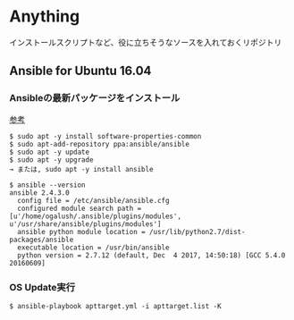 Anything
========

インストールスクリプトなど、役に立ちそうなソースを入れておくリポジトリ

## Ansible for Ubuntu 16.04
### Ansibleの最新パッケージをインストール
[参考](http://redj.hatenablog.com/entry/2016/12/17/100831)
```
$ sudo apt -y install software-properties-common
$ sudo apt-add-repository ppa:ansible/ansible
$ sudo apt -y update
$ sudo apt -y upgrade
→ または, sudo apt -y install ansible

$ ansible --version
ansible 2.4.3.0
  config file = /etc/ansible/ansible.cfg
  configured module search path = [u'/home/ogalush/.ansible/plugins/modules', u'/usr/share/ansible/plugins/modules']
  ansible python module location = /usr/lib/python2.7/dist-packages/ansible
  executable location = /usr/bin/ansible
  python version = 2.7.12 (default, Dec  4 2017, 14:50:18) [GCC 5.4.0 20160609]
```

### OS Update実行
```
$ ansible-playbook apttarget.yml -i apttarget.list -K
```
